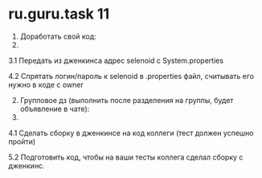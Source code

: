 # ru.guru.task 11

1. Доработать свой код:
2. 
3.1 Передать из дженкинса адрес selenoid c System.properties

4.2 Спрятать логин/пароль к selenoid в .properties файл, считывать его нужно в коде с owner




2. Групповое дз (выполнить после разделения на группы, будет объявление в чате):
3. 
4.1 Сделать сборку в дженкинсе на код коллеги (тест должен успешно пройти)

5.2 Подготовить код, чтобы на ваши тесты коллега сделал сборку с дженкинс.
